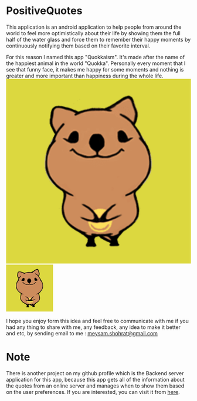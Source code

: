 # PositiveQuotes
This application is an android application to help people from around the world to feel more optimistically about their life by showing them the full half of the water glass and force them to remember their happy moments by continuously notifying them based on their favorite interval.

For this reason I named this app "Quokkaism". It's made after the name of the happiest animal in the world "Quokka". Personally every moment that I see that funny face, it makes me happy for some moments and nothing is greater and more important than happiness during the whole life.
![logo](app/src/main/ic_launcher-playstore.png)
<img src="app/src/main/ic_launcher-playstore.png" width="128" height="128"/>

I hope you enjoy form this idea and feel free to communicate with me if you had any thing to share with me, any feedback, any idea to make it better and etc, by sending email to me : [meysam.shohrat@gmail.com][mail]

# Note
There is another project on my github profile which is the Backend server application for this app, because this app gets all of the information about the quotes from an online server and manages when to show them based on the user preferences. If you are interested, you can visit it from [here][profile].


[mail]: <mailto:meysam.shohrat@gmail.com>
[profile]: <https://github.com/mshohrat>